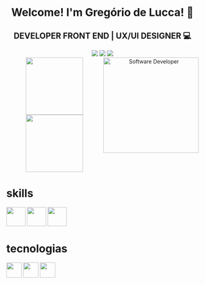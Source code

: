 <div align="center">
    <h1 >Welcome! I'm Gregório de Lucca! 👋</h1>
    <h2> DEVELOPER FRONT END | UX/UI DESIGNER 💻 </h2>
</div>
<div align="center">
  <a href="https://wa.me/5511971108462?text=Ol%C3%A1+%21+bem+vindo%2C+o+que+deseja+%3F" target="_blank"><img src="https://img.shields.io/badge/whatsapp-2ecc71?style=for-the-badge&logo=whatsapp&logoColor=white" target="_blank"></a>
  <a href="https://www.linkedin.com/in/gregoriodelucca/" target="_blank"><img src="https://img.shields.io/badge/-LinkedIn-%230077B5?style=for-the-badge&logo=linkedin&logoColor=white" target="_blank"></a> 
  <a href="mailto:gregoriodelucca@gmail.com"><img src="https://img.shields.io/badge/-gmail-%23333?style=for-the-badge&logo=gmail&logoColor=e74c3c" target="_blank"></a>
</div>
<div align="center" >
<img align="right" src="https://camo.githubusercontent.com/19db51af5f90f1b152bc0b9078f5fe97053955be5074f03f17019c70345bdcdb/68747470733a2f2f6d69726f2e6d656469756d2e636f6d2f6d61782f313336302f302a37513379765349765f7430696f4a2d5a2e676966" alt="Software Developer" width="250px">
    <img  height="150em"   src="https://github-readme-stats.vercel.app/api?username=gregoriodelucca&count_private=true&include_all_commits=true&show_icons=true&theme=dracula&hide_border=false&show_owner=true"/>
    <img height="150em"    src="https://github-readme-stats.vercel.app/api/top-langs/?username=gregoriodelucca&theme=dracula&hide_border=false&&layout=compact"/>
</div>
<div align="left">
  <h1>skills</h1>
      <img height="50em" src="https://cdn.jsdelivr.net/gh/devicons/devicon@latest/icons/javascript/javascript-original.svg" />
      <img height="50em" src="https://cdn.jsdelivr.net/gh/devicons/devicon@latest/icons/react/react-original-wordmark.svg" />
      <img height="50em" src="https://codigosimples.net/wp-content/uploads/2017/03/nodejs.png" />
</div>
<div align="left">
  <h1>tecnologias</h1>
      <img height="40em"  src="https://cdn.jsdelivr.net/gh/devicons/devicon@latest/icons/aftereffects/aftereffects-original.svg" />
      <img height="40em" src="https://cdn.jsdelivr.net/gh/devicons/devicon@latest/icons/premierepro/premierepro-original.svg" />
      <img height="40em" src="https://cdn.jsdelivr.net/gh/devicons/devicon@latest/icons/figma/figma-original.svg" />
</div>



